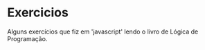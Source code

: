 Exercicios
==========

Alguns exercícios que fiz em 'javascript' lendo o livro de Lógica de Programação.
